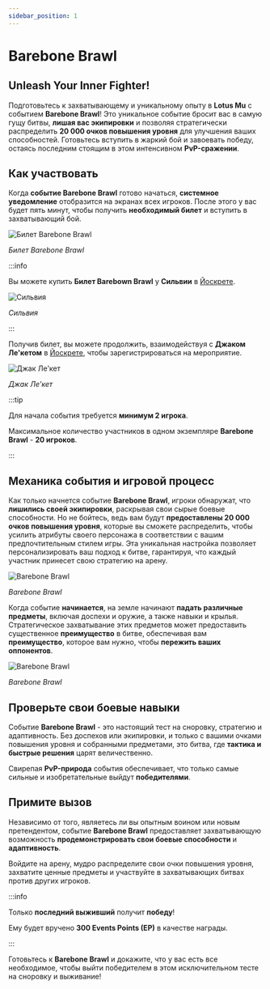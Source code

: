 ```yaml
---
sidebar_position: 1
---
```


# Barebone Brawl

## Unleash Your Inner Fighter!

Подготовьтесь к захватывающему и уникальному опыту в **Lotus Mu** с событием **Barebone Brawl**! Это уникальное событие бросит вас в самую гущу битвы, **лишая вас экипировки** и позволяя стратегически распределить **20 000 очков повышения уровня** для улучшения ваших способностей. Готовьтесь вступить в жаркий бой и завоевать победу, остаясь последним стоящим в этом интенсивном **PvP-сражении**.

## Как участвовать

Когда **событие Barebone Brawl** готово начаться, **системное уведомление** отобразится на экранах всех игроков. После этого у вас будет пять минут, чтобы получить **необходимый билет** и вступить в захватывающий бой.

![Билет Barebone Brawl](/img/items/invitations/barebone-brawl-ticket.png)

_Билет Barebone Brawl_

:::info

Вы можете купить **Билет Barebown Brawl** у **Сильвии** в [Йоскрете](/maps/yoskreth).

![Сильвия](/img/npc/silvia.jpg)

_Сильвия_

:::

Получив билет, вы можете продолжить, взаимодействуя с **Джаком Ле'кетом** в [Йоскрете](/maps/yoskreth), чтобы зарегистрироваться на мероприятие.

![Джак Ле'кет](/img/npc/jaq-le-quet.jpg)

_Джак Ле'кет_

:::tip

Для начала события требуется **минимум 2 игрока**.

Максимальное количество участников в одном экземпляре **Barebone Brawl** - **20 игроков**.

:::

## Механика события и игровой процесс

Как только начнется событие **Barebone Brawl**, игроки обнаружат, что **лишились своей экипировки**, раскрывая свои сырые боевые способности. Но не бойтесь, ведь вам будут **предоставлены 20 000 очков повышения уровня**, которые вы сможете распределить, чтобы усилить атрибуты своего персонажа в соответствии с вашим предпочтительным стилем игры. Эта уникальная настройка позволяет персонализировать ваш подход к битве, гарантируя, что каждый участник принесет свою стратегию на арену.

![Barebone Brawl](/img/events/barebone/barebone-prep.jpg)

_Barebone Brawl_

Когда событие **начинается**, на земле начинают **падать различные предметы**, включая доспехи и оружие, а также навыки и крылья. Стратегическое захватывание этих предметов может предоставить существенное **преимущество** в битве, обеспечивая вам **преимущество**, которое вам нужно, чтобы **пережить ваших оппонентов**.

![Barebone Brawl](/img/events/barebone/barebone-start.jpg)

_Barebone Brawl_

## Проверьте свои боевые навыки

Событие **Barebone Brawl** - это настоящий тест на сноровку, стратегию и адаптивность. Без доспехов или экипировки, и только с вашими очками повышения уровня и собранными предметами, это битва, где **тактика и быстрые решения** царят величественно.

Свирепая **PvP-природа** события обеспечивает, что только самые сильные и изобретательные выйдут **победителями**.

## Примите вызов

Независимо от того, являетесь ли вы опытным воином или новым претендентом, событие **Barebone Brawl** предоставляет захватывающую возможность **продемонстрировать свои боевые способности** и **адаптивность**.

Войдите на арену, мудро распределите свои очки повышения уровня, захватите ценные предметы и участвуйте в захватывающих битвах против других игроков.

:::info

Только **последний выживший** получит **победу**!

Ему будет вручено **300 Events Points (EP)** в качестве награды.

:::

Готовьтесь к **Barebone Brawl** и докажите, что у вас есть все необходимое, чтобы выйти победителем в этом исключительном тесте на сноровку и выживание!
